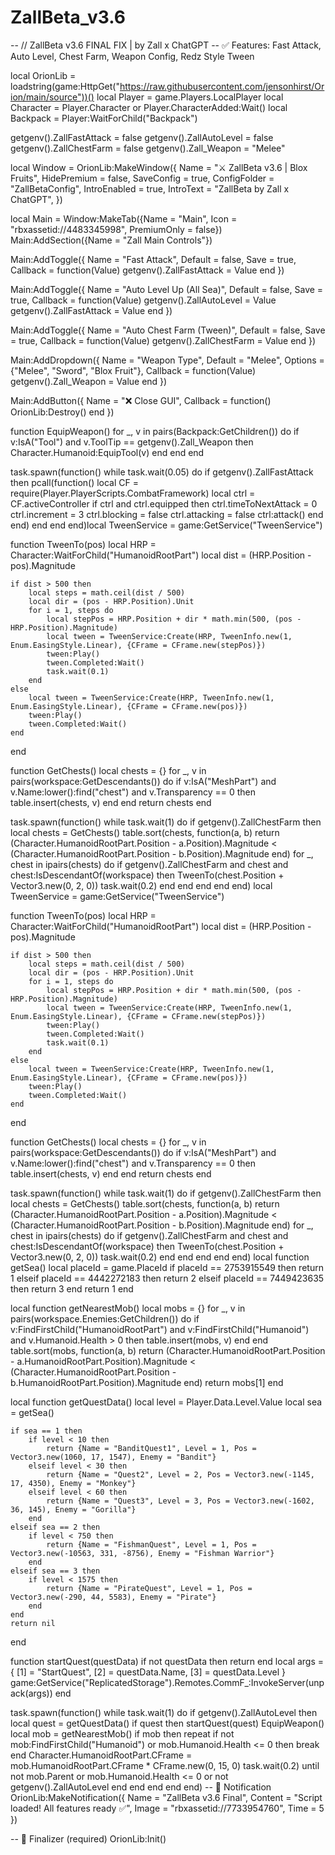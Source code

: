 # ZallBeta_v3.6
-- // ZallBeta v3.6 FINAL FIX | by Zall x ChatGPT
-- ✅ Features: Fast Attack, Auto Level, Chest Farm, Weapon Config, Redz Style Tween

local OrionLib = loadstring(game:HttpGet("https://raw.githubusercontent.com/jensonhirst/Orion/main/source"))()
local Player = game.Players.LocalPlayer
local Character = Player.Character or Player.CharacterAdded:Wait()
local Backpack = Player:WaitForChild("Backpack")

getgenv().ZallFastAttack = false
getgenv().ZallAutoLevel = false
getgenv().ZallChestFarm = false
getgenv().Zall_Weapon = "Melee"

local Window = OrionLib:MakeWindow({
	Name = "⚔️ ZallBeta v3.6 | Blox Fruits",
	HidePremium = false,
	SaveConfig = true,
	ConfigFolder = "ZallBetaConfig",
	IntroEnabled = true,
	IntroText = "ZallBeta by Zall x ChatGPT",
})

local Main = Window:MakeTab({Name = "Main", Icon = "rbxassetid://4483345998", PremiumOnly = false})
Main:AddSection({Name = "Zall Main Controls"})

Main:AddToggle({
	Name = "Fast Attack",
	Default = false,
	Save = true,
	Callback = function(Value)
		getgenv().ZallFastAttack = Value
	end
})

Main:AddToggle({
	Name = "Auto Level Up (All Sea)",
	Default = false,
	Save = true,
	Callback = function(Value)
		getgenv().ZallAutoLevel = Value
		getgenv().ZallFastAttack = Value
	end
})

Main:AddToggle({
	Name = "Auto Chest Farm (Tween)",
	Default = false,
	Save = true,
	Callback = function(Value)
		getgenv().ZallChestFarm = Value
	end
})

Main:AddDropdown({
	Name = "Weapon Type",
	Default = "Melee",
	Options = {"Melee", "Sword", "Blox Fruit"},
	Callback = function(Value)
		getgenv().Zall_Weapon = Value
	end
})

Main:AddButton({
	Name = "❌ Close GUI",
	Callback = function()
		OrionLib:Destroy()
	end
})

function EquipWeapon()
	for _, v in pairs(Backpack:GetChildren()) do
		if v:IsA("Tool") and v.ToolTip == getgenv().Zall_Weapon then
			Character.Humanoid:EquipTool(v)
		end
	end
end

task.spawn(function()
	while task.wait(0.05) do
		if getgenv().ZallFastAttack then
			pcall(function()
				local CF = require(Player.PlayerScripts.CombatFramework)
				local ctrl = CF.activeController
				if ctrl and ctrl.equipped then
					ctrl.timeToNextAttack = 0
					ctrl.increment = 3
					ctrl.blocking = false
					ctrl.attacking = false
					ctrl:attack()
				end
			end)
		end
	end
end)local TweenService = game:GetService("TweenService")

function TweenTo(pos)
	local HRP = Character:WaitForChild("HumanoidRootPart")
	local dist = (HRP.Position - pos).Magnitude

	if dist > 500 then
		local steps = math.ceil(dist / 500)
		local dir = (pos - HRP.Position).Unit
		for i = 1, steps do
			local stepPos = HRP.Position + dir * math.min(500, (pos - HRP.Position).Magnitude)
			local tween = TweenService:Create(HRP, TweenInfo.new(1, Enum.EasingStyle.Linear), {CFrame = CFrame.new(stepPos)})
			tween:Play()
			tween.Completed:Wait()
			task.wait(0.1)
		end
	else
		local tween = TweenService:Create(HRP, TweenInfo.new(1, Enum.EasingStyle.Linear), {CFrame = CFrame.new(pos)})
		tween:Play()
		tween.Completed:Wait()
	end
end

function GetChests()
	local chests = {}
	for _, v in pairs(workspace:GetDescendants()) do
		if v:IsA("MeshPart") and v.Name:lower():find("chest") and v.Transparency == 0 then
			table.insert(chests, v)
		end
	end
	return chests
end

task.spawn(function()
	while task.wait(1) do
		if getgenv().ZallChestFarm then
			local chests = GetChests()
			table.sort(chests, function(a, b)
				return (Character.HumanoidRootPart.Position - a.Position).Magnitude < (Character.HumanoidRootPart.Position - b.Position).Magnitude
			end)
			for _, chest in ipairs(chests) do
				if getgenv().ZallChestFarm and chest and chest:IsDescendantOf(workspace) then
					TweenTo(chest.Position + Vector3.new(0, 2, 0))
					task.wait(0.2)
				end
			end
		end
	end
end)
local TweenService = game:GetService("TweenService")

function TweenTo(pos)
	local HRP = Character:WaitForChild("HumanoidRootPart")
	local dist = (HRP.Position - pos).Magnitude

	if dist > 500 then
		local steps = math.ceil(dist / 500)
		local dir = (pos - HRP.Position).Unit
		for i = 1, steps do
			local stepPos = HRP.Position + dir * math.min(500, (pos - HRP.Position).Magnitude)
			local tween = TweenService:Create(HRP, TweenInfo.new(1, Enum.EasingStyle.Linear), {CFrame = CFrame.new(stepPos)})
			tween:Play()
			tween.Completed:Wait()
			task.wait(0.1)
		end
	else
		local tween = TweenService:Create(HRP, TweenInfo.new(1, Enum.EasingStyle.Linear), {CFrame = CFrame.new(pos)})
		tween:Play()
		tween.Completed:Wait()
	end
end

function GetChests()
	local chests = {}
	for _, v in pairs(workspace:GetDescendants()) do
		if v:IsA("MeshPart") and v.Name:lower():find("chest") and v.Transparency == 0 then
			table.insert(chests, v)
		end
	end
	return chests
end

task.spawn(function()
	while task.wait(1) do
		if getgenv().ZallChestFarm then
			local chests = GetChests()
			table.sort(chests, function(a, b)
				return (Character.HumanoidRootPart.Position - a.Position).Magnitude < (Character.HumanoidRootPart.Position - b.Position).Magnitude
			end)
			for _, chest in ipairs(chests) do
				if getgenv().ZallChestFarm and chest and chest:IsDescendantOf(workspace) then
					TweenTo(chest.Position + Vector3.new(0, 2, 0))
					task.wait(0.2)
				end
			end
		end
	end
end)
local function getSea()
	local placeId = game.PlaceId
	if placeId == 2753915549 then
		return 1
	elseif placeId == 4442272183 then
		return 2
	elseif placeId == 7449423635 then
		return 3
	end
	return 1
end

local function getNearestMob()
	local mobs = {}
	for _, v in pairs(workspace.Enemies:GetChildren()) do
		if v:FindFirstChild("HumanoidRootPart") and v:FindFirstChild("Humanoid") and v.Humanoid.Health > 0 then
			table.insert(mobs, v)
		end
	end
	table.sort(mobs, function(a, b)
		return (Character.HumanoidRootPart.Position - a.HumanoidRootPart.Position).Magnitude <
		       (Character.HumanoidRootPart.Position - b.HumanoidRootPart.Position).Magnitude
	end)
	return mobs[1]
end

local function getQuestData()
	local level = Player.Data.Level.Value
	local sea = getSea()

	if sea == 1 then
		if level < 10 then
			return {Name = "BanditQuest1", Level = 1, Pos = Vector3.new(1060, 17, 1547), Enemy = "Bandit"}
		elseif level < 30 then
			return {Name = "Quest2", Level = 2, Pos = Vector3.new(-1145, 17, 4350), Enemy = "Monkey"}
		elseif level < 60 then
			return {Name = "Quest3", Level = 3, Pos = Vector3.new(-1602, 36, 145), Enemy = "Gorilla"}
		end
	elseif sea == 2 then
		if level < 750 then
			return {Name = "FishmanQuest", Level = 1, Pos = Vector3.new(-10563, 331, -8756), Enemy = "Fishman Warrior"}
		end
	elseif sea == 3 then
		if level < 1575 then
			return {Name = "PirateQuest", Level = 1, Pos = Vector3.new(-290, 44, 5583), Enemy = "Pirate"}
		end
	end
	return nil
end

function startQuest(questData)
	if not questData then return end
	local args = {
		[1] = "StartQuest",
		[2] = questData.Name,
		[3] = questData.Level
	}
	game:GetService("ReplicatedStorage").Remotes.CommF_:InvokeServer(unpack(args))
end

task.spawn(function()
	while task.wait(1) do
		if getgenv().ZallAutoLevel then
			local quest = getQuestData()
			if quest then
				startQuest(quest)
				EquipWeapon()
				local mob = getNearestMob()
				if mob then
					repeat
						if not mob:FindFirstChild("Humanoid") or mob.Humanoid.Health <= 0 then break end
						Character.HumanoidRootPart.CFrame = mob.HumanoidRootPart.CFrame * CFrame.new(0, 15, 0)
						task.wait(0.2)
					until not mob.Parent or mob.Humanoid.Health <= 0 or not getgenv().ZallAutoLevel
				end
			end
		end
	end
end)
-- 📢 Notification
OrionLib:MakeNotification({
	Name = "ZallBeta v3.6 Final",
	Content = "Script loaded! All features ready ✅",
	Image = "rbxassetid://7733954760",
	Time = 5
})

-- 🧼 Finalizer (required)
OrionLib:Init()
